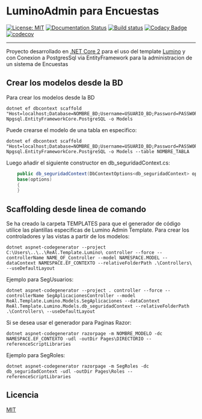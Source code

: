 # LuminoAdmin para Encuestas

[![License: MIT](https://img.shields.io/badge/License-MIT-yellow.svg)](https://opensource.org/licenses/MIT) [![Documentation Status](https://readthedocs.org/projects/realluminoencuestas/badge/?version=latest)](http://realluminoencuestas.readthedocs.io/es/latest/?badge=latest) [![Build status](https://ci.appveyor.com/api/projects/status/rtwos9dek63gh0hu?svg=true)](https://ci.appveyor.com/project/re_al_/real-lumino-encuestas) [![Codacy Badge](https://api.codacy.com/project/badge/Grade/9ae9d5a6d92548ec941db5b04befaad3)](https://www.codacy.com/app/re_al_/real.lumino.encuestas?utm_source=re_al_@bitbucket.org&amp;utm_medium=referral&amp;utm_content=re_al_/real.lumino.encuestas&amp;utm_campaign=Badge_Grade) [![codecov](https://codecov.io/bb/re_al_/real.lumino.encuestas/branch/master/graph/badge.svg)](https://codecov.io/bb/re_al_/real.lumino.encuestas)

---------------------------------------

Proyecto desarrollado en [.NET Core 2](https://www.microsoft.com/net/) para el uso del template [Lumino](https://medialoot.com/preview/lumino-premium/index.html) y con Conexion a PostgresSql via EntityFramework para la administracion de un sistema de Encuestas


## Crear los modelos desde la BD

Para crear los modelos desde la BD
~~~terminal
dotnet ef dbcontext scaffold "Host=localhost;Database=NOMBRE_BD;Username=USUARIO_BD;Password=PASSWORD_BD" Npgsql.EntityFrameworkCore.PostgreSQL -o Models
~~~

Puede crearse el modelo de una tabla en especifico:
~~~terminal
dotnet ef dbcontext scaffold "Host=localhost;Database=NOMBRE_BD;Username=USUARIO_BD;Password=PASSWORD_BD" Npgsql.EntityFrameworkCore.PostgreSQL -o Models --table NOMBRE_TABLA
~~~

Luego añadir el siguiente constructor en db_seguridadContext.cs:
~~~csharp
    public db_seguridadContext(DbContextOptions<db_seguridadContext> options) :  
    base(options)  
    {  
    }  
~~~

## Scaffolding desde linea de comando
Se ha creado la carpeta TEMPLATES para que el generador de código utilice las plantillas especificas de Lumino Admin Template.
Para crear los controladores y las vistas a partir de los modelos:
~~~terminal
dotnet aspnet-codegenerator --project C:\Users\..\..\ReAl.Template.Lumino\ controller --force --controllerName NAME_OF_Controller --model NAMESPACE.MODEL --dataContext NAMESPACE.EF_CONTEXTO --relativeFolderPath .\Controllers\ --useDefaultLayout
~~~

Ejemplo para SegUsuarios:
~~~terminal
dotnet aspnet-codegenerator --project . controller --force --controllerName SegAplicacionesController --model ReAl.Template.Lumino.Models.SegAplicaciones --dataContext ReAl.Template.Lumino.Models.db_seguridadContext --relativeFolderPath .\Controllers\ --useDefaultLayout
~~~

Si se desea usar el generador para Paginas Razor:
~~~terminal
dotnet aspnet-codegenerator razorpage -m NOMBRE_MODELO -dc NAMESPACE.EF_CONTEXTO -udl -outDir Pages\DIRECTORIO --referenceScriptLibraries
~~~

Ejemplo para SegRoles:
~~~terminal
dotnet aspnet-codegenerator razorpage -m SegRoles -dc db_seguridadContext -udl -outDir Pages\Roles --referenceScriptLibraries
~~~

## Licencia
[MIT](LICENSE)